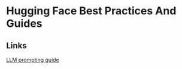 # Hugging Face Best Practices And Guides

## Links
[LLM prompting guide](https://huggingface.co/docs/transformers/tasks/prompting)

